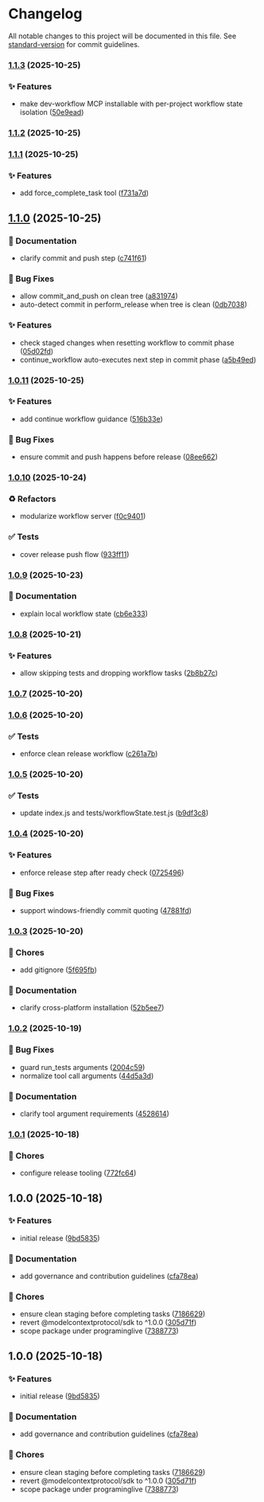 # Changelog

All notable changes to this project will be documented in this file. See [standard-version](https://github.com/conventional-changelog/standard-version) for commit guidelines.

### [1.1.3](https://github.com/programinglive/dev-workflow-mcp-server/compare/v1.1.2...v1.1.3) (2025-10-25)


### ✨ Features

* make dev-workflow MCP installable with per-project workflow state isolation ([50e9ead](https://github.com/programinglive/dev-workflow-mcp-server/commit/50e9ead788f2bba1b0ff1a62515f3bcc78d0c8e6))

### [1.1.2](https://github.com/programinglive/dev-workflow-mcp-server/compare/v1.1.1...v1.1.2) (2025-10-25)

### [1.1.1](https://github.com/programinglive/dev-workflow-mcp-server/compare/v1.1.0...v1.1.1) (2025-10-25)


### ✨ Features

* add force_complete_task tool ([f731a7d](https://github.com/programinglive/dev-workflow-mcp-server/commit/f731a7d2e48295963b8573d4a2abd3ebd42ba5ab))

## [1.1.0](https://github.com/programinglive/dev-workflow-mcp-server/compare/v1.0.11...v1.1.0) (2025-10-25)


### 📝 Documentation

* clarify commit and push step ([c741f61](https://github.com/programinglive/dev-workflow-mcp-server/commit/c741f618813479c5df2bcca94c3dffc8881e97c8))


### 🐛 Bug Fixes

* allow commit_and_push on clean tree ([a831974](https://github.com/programinglive/dev-workflow-mcp-server/commit/a831974f66313ebe8752d416752076df63902bea))
* auto-detect commit in perform_release when tree is clean ([0db7038](https://github.com/programinglive/dev-workflow-mcp-server/commit/0db7038148f68963f53e52a5f73623dea7ad3462))


### ✨ Features

* check staged changes when resetting workflow to commit phase ([05d02fd](https://github.com/programinglive/dev-workflow-mcp-server/commit/05d02fd7ec6177af3fb1fd86ec093e1e37b56cbd))
* continue_workflow auto-executes next step in commit phase ([a5b49ed](https://github.com/programinglive/dev-workflow-mcp-server/commit/a5b49edaae7cb51ea3aa49d9b1b64587843441ce))

### [1.0.11](https://github.com/programinglive/dev-workflow-mcp-server/compare/v1.0.10...v1.0.11) (2025-10-25)


### ✨ Features

* add continue workflow guidance ([516b33e](https://github.com/programinglive/dev-workflow-mcp-server/commit/516b33ecfc7533df5868c9c26458088d6ea591a2))


### 🐛 Bug Fixes

* ensure commit and push happens before release ([08ee662](https://github.com/programinglive/dev-workflow-mcp-server/commit/08ee662f525431ba4a2d735ed253aad8d6720ac2))

### [1.0.10](https://github.com/programinglive/dev-workflow-mcp-server/compare/v1.0.9...v1.0.10) (2025-10-24)


### ♻️ Refactors

* modularize workflow server ([f0c9401](https://github.com/programinglive/dev-workflow-mcp-server/commit/f0c940123a8e6f961555cc7ba4d6dec2deb854e7))


### ✅ Tests

* cover release push flow ([933ff11](https://github.com/programinglive/dev-workflow-mcp-server/commit/933ff1126af08a49d1ce38a4eedcc738b0064efb))

### [1.0.9](https://github.com/programinglive/dev-workflow-mcp-server/compare/v1.0.8...v1.0.9) (2025-10-23)


### 📝 Documentation

* explain local workflow state ([cb6e333](https://github.com/programinglive/dev-workflow-mcp-server/commit/cb6e33353b4e1c0f693146f6cb07c9437a7f5aa8))

### [1.0.8](https://github.com/programinglive/dev-workflow-mcp-server/compare/v1.0.7...v1.0.8) (2025-10-21)


### ✨ Features

* allow skipping tests and dropping workflow tasks ([2b8b27c](https://github.com/programinglive/dev-workflow-mcp-server/commit/2b8b27cca611d2fe266c1b814c21b6fec2472856))

### [1.0.7](https://github.com/programinglive/dev-workflow-mcp-server/compare/v1.0.6...v1.0.7) (2025-10-20)

### [1.0.6](https://github.com/programinglive/dev-workflow-mcp-server/compare/v1.0.5...v1.0.6) (2025-10-20)


### ✅ Tests

* enforce clean release workflow ([c261a7b](https://github.com/programinglive/dev-workflow-mcp-server/commit/c261a7b3d141ba4472567bd47e4f6b6e4d2ee3fd))

### [1.0.5](https://github.com/programinglive/dev-workflow-mcp-server/compare/v1.0.4...v1.0.5) (2025-10-20)


### ✅ Tests

* update index.js and tests/workflowState.test.js ([b9df3c8](https://github.com/programinglive/dev-workflow-mcp-server/commit/b9df3c8643303769dbe4c5a0992995b6328cdfcf))

### [1.0.4](https://github.com/programinglive/dev-workflow-mcp-server/compare/v1.0.3...v1.0.4) (2025-10-20)


### ✨ Features

* enforce release step after ready check ([0725496](https://github.com/programinglive/dev-workflow-mcp-server/commit/07254967becd515cb2a4261d62af01dfeb842175))


### 🐛 Bug Fixes

* support windows-friendly commit quoting ([47881fd](https://github.com/programinglive/dev-workflow-mcp-server/commit/47881fd0db54da3fabe368b1a135902e47ef873e))

### [1.0.3](https://github.com/programinglive/dev-workflow-mcp-server/compare/v1.0.2...v1.0.3) (2025-10-20)


### 🧹 Chores

* add gitignore ([5f695fb](https://github.com/programinglive/dev-workflow-mcp-server/commit/5f695fbc71515c7f1ffbc44fd74b52314c966ee6))


### 📝 Documentation

* clarify cross-platform installation ([52b5ee7](https://github.com/programinglive/dev-workflow-mcp-server/commit/52b5ee7061e8f968ff94e6c226586fc1b7e2a057))

### [1.0.2](https://github.com/programinglive/dev-workflow-mcp-server/compare/v1.0.1...v1.0.2) (2025-10-19)


### 🐛 Bug Fixes

* guard run_tests arguments ([2004c59](https://github.com/programinglive/dev-workflow-mcp-server/commit/2004c590fabe359d068122cf240a731382f81ca0))
* normalize tool call arguments ([44d5a3d](https://github.com/programinglive/dev-workflow-mcp-server/commit/44d5a3d35f191012445fa02cee6254afbc993c98))


### 📝 Documentation

* clarify tool argument requirements ([4528614](https://github.com/programinglive/dev-workflow-mcp-server/commit/45286146661ad850eccb04849c11819e91ddd580))

### [1.0.1](https://github.com/programinglive/dev-workflow-mcp-server/compare/v1.0.0...v1.0.1) (2025-10-18)


### 🧹 Chores

* configure release tooling ([772fc64](https://github.com/programinglive/dev-workflow-mcp-server/commit/772fc6400fb7d2d481992f6f03f25c094cb3924c))

## 1.0.0 (2025-10-18)


### ✨ Features

* initial release ([9bd5835](https://github.com/programinglive/dev-workflow-mcp-server/commit/9bd5835af92776d9247efa50238ac5d71b00b492))


### 📝 Documentation

* add governance and contribution guidelines ([cfa78ea](https://github.com/programinglive/dev-workflow-mcp-server/commit/cfa78ea592788257f703d84974d78145a5312ca4))


### 🧹 Chores

* ensure clean staging before completing tasks ([7186629](https://github.com/programinglive/dev-workflow-mcp-server/commit/7186629fc2415b2d279a8a8d3451f52839dd2d28))
* revert @modelcontextprotocol/sdk to ^1.0.0 ([305d71f](https://github.com/programinglive/dev-workflow-mcp-server/commit/305d71f330027d8466828af53c939b4491cccee9))
* scope package under programinglive ([7388773](https://github.com/programinglive/dev-workflow-mcp-server/commit/7388773a50f0e06450558115edb367749245c31b))

## 1.0.0 (2025-10-18)


### ✨ Features

* initial release ([9bd5835](https://github.com/programinglive/dev-workflow-mcp-server/commit/9bd5835af92776d9247efa50238ac5d71b00b492))


### 📝 Documentation

* add governance and contribution guidelines ([cfa78ea](https://github.com/programinglive/dev-workflow-mcp-server/commit/cfa78ea592788257f703d84974d78145a5312ca4))


### 🧹 Chores

* ensure clean staging before completing tasks ([7186629](https://github.com/programinglive/dev-workflow-mcp-server/commit/7186629fc2415b2d279a8a8d3451f52839dd2d28))
* revert @modelcontextprotocol/sdk to ^1.0.0 ([305d71f](https://github.com/programinglive/dev-workflow-mcp-server/commit/305d71f330027d8466828af53c939b4491cccee9))
* scope package under programinglive ([7388773](https://github.com/programinglive/dev-workflow-mcp-server/commit/7388773a50f0e06450558115edb367749245c31b))
